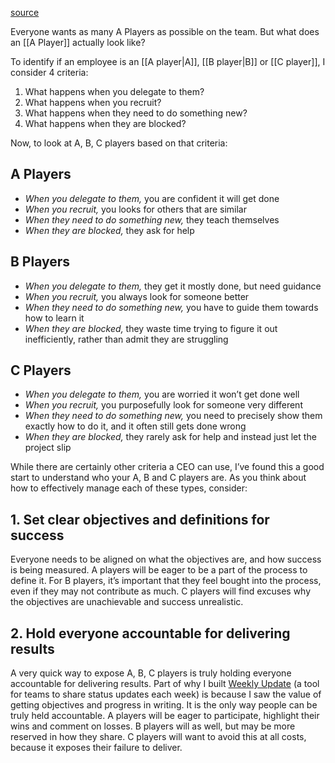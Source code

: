 [source](https://getweeklyupdate.com/blog/how-do-you-know-if-an-employee-is-an-a-b-or-c-player/)

Everyone wants as many A Players as possible on the team. But what does an [[A Player]] actually look like?

To identify if an employee is an [[A player|A]], [[B player|B]] or [[C player]], I consider 4 criteria:

1. What happens when you delegate to them?
2. What happens when you recruit?
3. What happens when they need to do something new?
4. What happens when they are blocked?

Now, to look at A, B, C players based on that criteria:

## A Players

- _When you delegate to them,_ you are confident it will get done
- _When you recruit,_ you looks for others that are similar
- _When they need to do something new,_ they teach themselves
- _When they are blocked,_ they ask for help

## B Players

- _When you delegate to them,_ they get it mostly done, but need guidance
- _When you recruit,_ you always look for someone better
- _When they need to do something new,_ you have to guide them towards how to learn it
- _When they are blocked,_ they waste time trying to figure it out inefficiently, rather than admit they are struggling

## C Players

- _When you delegate to them,_ you are worried it won’t get done well
- _When you recruit,_ you purposefully look for someone very different
- _When they need to do something new,_ you need to precisely show them exactly how to do it, and it often still gets done wrong
- _When they are blocked,_ they rarely ask for help and instead just let the project slip

While there are certainly other criteria a CEO can use, I’ve found this a good start to understand who your A, B and C players are. As you think about how to effectively manage each of these types, consider:

## 1. Set clear objectives and definitions for success

Everyone needs to be aligned on what the objectives are, and how success is being measured. A players will be eager to be a part of the process to define it. For B players, it’s important that they feel bought into the process, even if they may not contribute as much. C players will find excuses why the objectives are unachievable and success unrealistic.

## 2. Hold everyone accountable for delivering results

A very quick way to expose A, B, C players is truly holding everyone accountable for delivering results. Part of why I built [Weekly Update](https://www.getweeklyupdate.com/) (a tool for teams to share status updates each week) is because I saw the value of getting objectives and progress in writing. It is the only way people can be truly held accountable. A players will be eager to participate, highlight their wins and comment on losses. B players will as well, but may be more reserved in how they share. C players will want to avoid this at all costs, because it exposes their failure to deliver.


